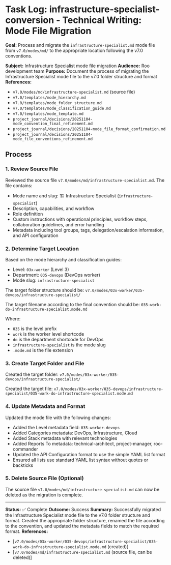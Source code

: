 # Task Log: infrastructure-specialist-conversion - Technical Writing: Mode File Migration

**Goal:** Process and migrate the `infrastructure-specialist.md` mode file from `v7.0/modes/md/` to the appropriate location following the v7.0 conventions.

**Subject:** Infrastructure Specialist mode file migration
**Audience:** Roo development team
**Purpose:** Document the process of migrating the Infrastructure Specialist mode file to the v7.0 folder structure and format
**References:** 
- `v7.0/modes/md/infrastructure-specialist.md` (source file)
- `v7.0/templates/mode_hierarchy.md`
- `v7.0/templates/mode_folder_structure.md`
- `v7.0/templates/mode_classification_guide.md`
- `v7.0/templates/mode_template.md`
- `project_journal/decisions/20251104-mode_convention_final_refinement.md`
- `project_journal/decisions/20251104-mode_file_format_confirmation.md`
- `project_journal/decisions/20251104-mode_file_conventions_refinement.md`

## Process

### 1. Review Source File

Reviewed the source file `v7.0/modes/md/infrastructure-specialist.md`. The file contains:
- Mode name and slug: 🏗️ Infrastructure Specialist (`infrastructure-specialist`)
- Description, capabilities, and workflow
- Role definition
- Custom instructions with operational principles, workflow steps, collaboration guidelines, and error handling
- Metadata including tool groups, tags, delegation/escalation information, and API configuration

### 2. Determine Target Location

Based on the mode hierarchy and classification guides:
- Level: `03x-worker` (Level 3)
- Department: `035-devops` (DevOps worker)
- Mode slug: `infrastructure-specialist`

The target folder structure should be:
`v7.0/modes/03x-worker/035-devops/infrastructure-specialist/`

The target filename according to the final convention should be:
`035-work-do-infrastructure-specialist.mode.md`

Where:
- `035` is the level prefix
- `work` is the worker level shortcode
- `do` is the department shortcode for DevOps
- `infrastructure-specialist` is the mode slug
- `.mode.md` is the file extension

### 3. Create Target Folder and File

Created the target folder:
`v7.0/modes/03x-worker/035-devops/infrastructure-specialist/`

Created the target file:
`v7.0/modes/03x-worker/035-devops/infrastructure-specialist/035-work-do-infrastructure-specialist.mode.md`

### 4. Update Metadata and Format

Updated the mode file with the following changes:
- Added the Level metadata field: `035-worker-devops`
- Added Categories metadata: DevOps, Infrastructure, Cloud
- Added Stack metadata with relevant technologies
- Added Reports To metadata: technical-architect, project-manager, roo-commander
- Updated the API Configuration format to use the simple YAML list format
- Ensured all lists use standard YAML list syntax without quotes or backticks

### 5. Delete Source File (Optional)

The source file `v7.0/modes/md/infrastructure-specialist.md` can now be deleted as the migration is complete.

---

**Status:** ✅ Complete
**Outcome:** Success
**Summary:** Successfully migrated the Infrastructure Specialist mode file to the v7.0 folder structure and format. Created the appropriate folder structure, renamed the file according to the convention, and updated the metadata fields to match the required format.
**References:** 
- [`v7.0/modes/03x-worker/035-devops/infrastructure-specialist/035-work-do-infrastructure-specialist.mode.md` (created)]
- [`v7.0/modes/md/infrastructure-specialist.md` (source file, can be deleted)]